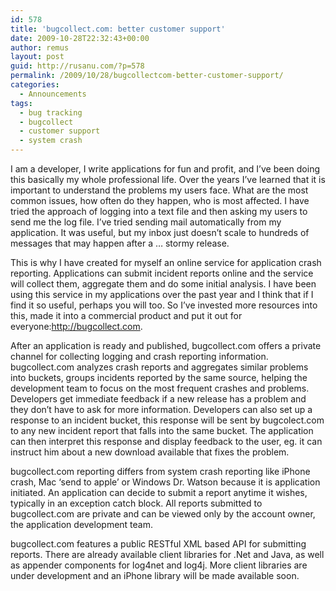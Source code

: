 ```yaml
---
id: 578
title: 'bugcollect.com: better customer support'
date: 2009-10-28T22:32:43+00:00
author: remus
layout: post
guid: http://rusanu.com/?p=578
permalink: /2009/10/28/bugcollectcom-better-customer-support/
categories:
  - Announcements
tags:
  - bug tracking
  - bugcollect
  - customer support
  - system crash
---
```

I am a developer, I write applications for fun and profit, and I&#8217;ve been doing this basically my whole professional life. Over the years I&#8217;ve learned that it is important to understand the problems my users face. What are the most common issues, how often do they happen, who is most affected. I have tried the approach of logging into a text file and then asking my users to send me the log file. I&#8217;ve tried sending mail automatically from my application. It was useful, but my inbox just doesn&#8217;t scale to hundreds of messages that may happen after a &#8230; stormy release.

This is why I have created for myself an online service for application crash reporting. Applications can submit incident reports online and the service will collect them, aggregate them and do some initial analysis. I have been using this service in my applications over the past year and I think that if I find it so useful, perhaps you will too. So I&#8217;ve invested more resources into this, made it into a commercial product and put it out for everyone:<http://bugcollect.com>.

After an application is ready and published, bugcollect.com offers a private channel for collecting logging and crash reporting information. bugcollect.com analyzes crash reports and aggregates similar problems into buckets, groups incidents reported by the same source, helping the development team to focus on the most frequent crashes and problems. Developers get immediate feedback if a new release has a problem and they don&#8217;t have to ask for more information. Developers can also set up a response to an incident bucket, this response will be sent by bugcolect.com to any new incident report that falls into the same bucket. The application can then interpret this response and display feedback to the user, eg. it can instruct him about a new download available that fixes the problem.

bugcollect.com reporting differs from system crash reporting like iPhone crash, Mac &#8216;send to apple&#8217; or Windows Dr. Watson because it is application initiated. An application can decide to submit a report anytime it wishes, typically in an exception catch block. All reports submitted to bugcollect.com are private and can be viewed only by the account owner, the application development team.

bugcollect.com features a public RESTful XML based API for submitting reports. There are already available client libraries for .Net and Java, as well as appender components for log4net and log4j. More client libraries are under development and an iPhone library will be made available soon.